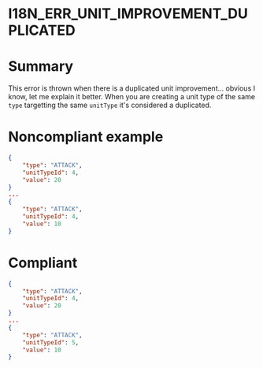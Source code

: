 I18N_ERR_UNIT_IMPROVEMENT_DUPLICATED
=======================================

# Summary

This error is thrown when there is a duplicated unit improvement... obvious I know, let me explain it better. When you are creating a unit type of the same `type` targetting the same `unitType` it's considered a duplicated.

# Noncompliant example
```json
{
    "type": "ATTACK",
    "unitTypeId": 4,
    "value": 20
}
...
{
    "type": "ATTACK",
    "unitTypeId": 4,
    "value": 10
}
```

# Compliant
```json
{
    "type": "ATTACK",
    "unitTypeId": 4,
    "value": 20
}
...
{
    "type": "ATTACK",
    "unitTypeId": 5,
    "value": 10
}
```